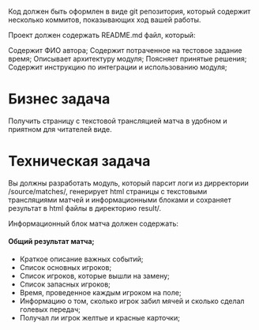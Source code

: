Код должен быть оформлен в виде git репозитория, который содержит несколько коммитов, показывающих ход вашей работы.

Проект должен содержать README.md файл, который:

Содержит ФИО автора;
Содержит потраченное на тестовое задание время;
Описывает архитектуру модуля;
Поясняет принятые решения;
Содержит инструкцию по интеграции и использованию модуля;

Бизнес задача
===
Получить страницу с текстовой трансляцией матча в удобном и приятном для читателей виде.

Техническая задача
===

Вы должны разработать модуль, который парсит логи из дирректории /source/matches/, генерирует html страницы с текстовыми трансляциями матчей и информационными блоками и сохраняет результат в html файлы в директорию result/.

Информационный блок матча должен содержать:

#### Общий результат матча;
* Краткое описание важных событий;
* Список основных игроков;
* Список игроков, которые вышли на замену;
* Список запасных игроков;
* Время, проведенное каждым игроком на поле;
* Информацию о том, сколько игрок забил мячей и сколько сделал голевых передач;
* Получал ли игрок желтые и красные карточки;

